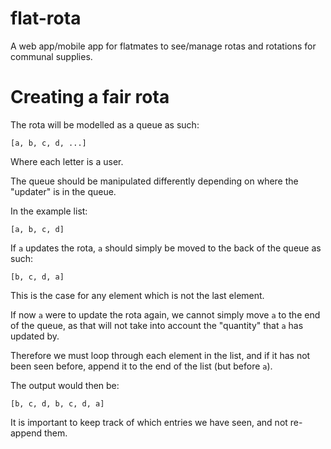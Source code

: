 # flat-rota
A web app/mobile app for flatmates to see/manage rotas and rotations for communal supplies.

# Creating a fair rota

The rota will be modelled as a queue as such:

`[a, b, c, d, ...]`

Where each letter is a user.

The queue should be manipulated differently depending on where the "updater" is in the queue.

In the example list:

`[a, b, c, d]`

If `a` updates the rota, `a` should simply be moved to the back of the queue as such:

`[b, c, d, a]`

This is the case for any element which is not the last element.

If now `a` were to update the rota again, we cannot simply move `a` to the end of the queue, as that will not take into account the "quantity" that `a` has updated by.

Therefore we must loop through each element in the list, and if it has not been seen before, append it to the end of the list (but before `a`).

The output would then be:

`[b, c, d, b, c, d, a]`

It is important to keep track of which entries we have seen, and not re-append them.